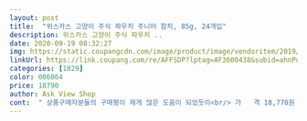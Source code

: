 ```yaml
---
layout: post 
title:  "위스카스 고양이 주식 파우치 주니어 참치, 85g, 24개입" 
description: 위스카스 고양이 주식 파우치 ..
date: 2020-09-19 08:32:27 
img: https://static.coupangcdn.com/image/product/image/vendoritem/2019/05/02/4403438470/50135b3e-8068-44f7-9f82-2909e49a3d73.jpg 
linkUrl: https://link.coupang.com/re/AFFSDP?lptag=AF3600438&subid=ahnPublicAsk&pageKey=188196468&itemId=537444560&vendorItemId=4403438470&traceid=V0-113-501bd9f28a91cf1b 
categories: [1029] 
color: 006064 
price: 18790 
author: Ask View Shop 
cont:  " 상품구매자분들의 구매평이 제게 많은 도움이 되었듯이<br/> 가   격 18,770원 (24개입 / 1봉지당  약 782원)<br/> 배   송 로켓배송 (주문바로 다음날 도착♡)<br/> 사용후기 푸딩처럼 되어있어 잘 으깨어서 줘야돼요<br/> 상   품 위스카스 고양이 주식 파우치 주니어 참치 85g × 24개입<br/>✔ 상 품 후 기 ✔<br/>같은 브랜드인 위스카스 성묘용으로 먹였더니 건더기 때문에.<br/>.<br/><br/>같이들어있는 즙만먹구 내용물은 거의 못먹더라구요.<br/>.<br/><br/>게다가 오프라인보다 가격도 저렴해서 떨어지기전에 항상 재주문하고있어요!<br/>그래서 아예 자묘용으로 시켰습니다.<br/>.<br/><br/>그리고 최근 막내 3개월 랙돌 마리가 들어오면서<br/>또 다른 구매자님들께서도 구매전 고민되실때<br/>막내 아깽이가 엄청 좋아해요!!<br/>부정교합이라 사진에 있는 육포같은 간식은 거의못먹구요.<br/>.<br/><br/>사료는 자율 배식해도 서로 안빼앗아 먹는데 간식은 그렇지 않더라구요.<br/>.<br/><br/>세 아이의 집사가 되었어요!! ^^;<br/>아! 그리고 변냄새에 지장이 없는것도 너무너무 좋은 장점이에요ㅋ<br/>아직 12개월 미만이라 딱 좋네요<br/>아직 2년 조금넘은 수컷녀석인데 말이죠.<br/>.<br/><br/>우리집 냥이들이 맛있게 잘 먹어요<br/>잘 먹어서 막내 간식용으로 주문했어요!!<br/>저는 고양이 세아이들 키우는 부부집사인데요^^<br/>저는 전에 먹여보던 간식이라 의심없이 먹였습니다 저희 애기들 다 탈없이 너무 잘먹구요ㅋ 세아이 다 이미 성묘이지만 계속 자묘용으로 먹일려구요^^<br/>저희 가장 큰 페르시안 한아이가 부정교합이라서 다른아이들처럼사료도 잘못먹고.<br/>.<br/> 간식도 마음대로 못먹어요.<br/>.<br/>ㅠㅠ<br/>저희 막내아이 들어왔을때 자묘용같이 나눠줬는데 다들 잘먹던 기억이나서 시켜서 먹였더니 애기들 셋다 너무 잘먹네요^^<br/>제 구매평이 도움이 되길 바랍니다.<br/> 만족되는 구매되시길♥<br/>첫째 5살 치즈태비 코숏 로우, 둘째 2살 스코티쉬폴드 모하,<br/>첫째, 둘째는 괜찮은데<br/>츄르만큼이나 좋아하는 간식이에요<br/>쿠팡매니아 윤맥이에요)♡<br/>편의점에서보다 훨씬 싸게 구매해서 좋네요<br/>" 
---
```

